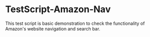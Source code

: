 # TestScript-Amazon-Nav
This test script is basic demonstration to check the functionality of Amazon's website navigation and search bar.
